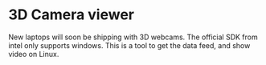 # 3D Camera viewer

New laptops will soon be shipping with 3D webcams. The official SDK from intel only supports windows.
This is a tool to get the data feed, and show video on Linux. 
